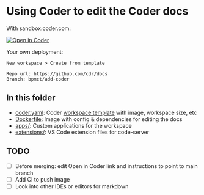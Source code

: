<!-- markdownlint-disable MD041 -->

# Using Coder to edit the Coder docs

With sandbox.coder.com:

[![Open in
Coder](https://cdn.coder.com/embed-button.svg)](https://sandbox.coder.com/wac/build?project_oauth_service=github&template_oauth_service=github&template_ref=bpmct%2Fadd-coder&template_url=https://github.com/cdr/docs)

Your own deployment:

```text
New workspace > Create from template

Repo url: https://github.com/cdr/docs
Branch: bpmct/add-coder
```

## In this folder

- [coder.yaml](./config.yaml): Coder
  [workspace template](https://coder.com/docs/coder/latest/workspaces/workspace-templates)
  with image, workspace size, etc
- [Dockerfile](./Dockerfile): Image with config & dependencies for editing the
  docs
- [apps/](./apps/): Custom applications for the workspace
- [extensions/](./apps/): VS Code extension files for code-server

## TODO

- [ ] Before merging: edit Open in Coder link and instructions to point to main
      branch
- [ ] Add CI to push image
- [ ] Look into other IDEs or editors for markdown
